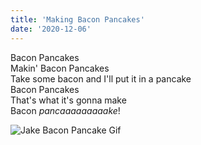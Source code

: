 ```yaml
---
title: 'Making Bacon Pancakes'
date: '2020-12-06'
---
```


Bacon Pancakes\
Makin' Bacon Pancakes\
Take some bacon and I'll put it in a pancake\
Bacon Pancakes\
That's what it's gonna make\
Bacon *pancaaaaaaaaake*!

![Jake Bacon Pancake Gif](https://i.imgur.com/c3GkoqP.gif)